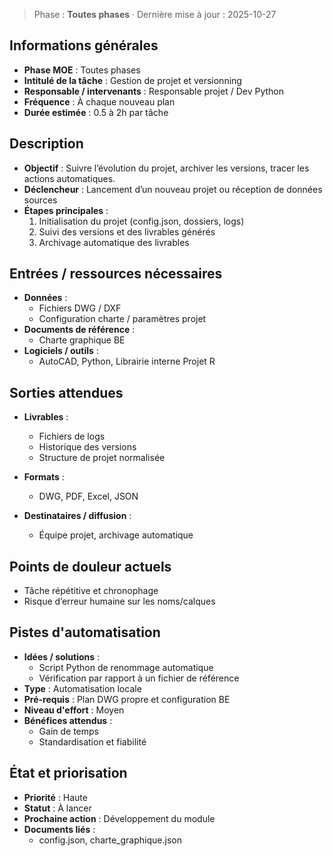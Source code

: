> Phase : **Toutes phases** · Dernière mise à jour : 2025-10-27

## Informations générales

- **Phase MOE** : Toutes phases
- **Intitulé de la tâche** : Gestion de projet et versionning
- **Responsable / intervenants** : Responsable projet / Dev Python
- **Fréquence** : À chaque nouveau plan
- **Durée estimée** : 0.5 à 2h par tâche

## Description

- **Objectif** : Suivre l’évolution du projet, archiver les versions, tracer les actions automatiques.
- **Déclencheur** : Lancement d’un nouveau projet ou réception de données sources
- **Étapes principales** :
  1. Initialisation du projet (config.json, dossiers, logs)
  1. Suivi des versions et des livrables générés
  1. Archivage automatique des livrables


## Entrées / ressources nécessaires

- **Données** :
  - Fichiers DWG / DXF
  - Configuration charte / paramètres projet
- **Documents de référence** :
  - Charte graphique BE
- **Logiciels / outils** :
  - AutoCAD, Python, Librairie interne Projet R

## Sorties attendues

- **Livrables** :
  - Fichiers de logs
  - Historique des versions
  - Structure de projet normalisée

- **Formats** :
  - DWG, PDF, Excel, JSON
- **Destinataires / diffusion** :
  - Équipe projet, archivage automatique

## Points de douleur actuels

- Tâche répétitive et chronophage
- Risque d’erreur humaine sur les noms/calques

## Pistes d'automatisation

- **Idées / solutions** :
  - Script Python de renommage automatique
  - Vérification par rapport à un fichier de référence
- **Type** : Automatisation locale
- **Pré-requis** : Plan DWG propre et configuration BE
- **Niveau d'effort** : Moyen
- **Bénéfices attendus** :
  - Gain de temps
  - Standardisation et fiabilité

## État et priorisation

- **Priorité** : Haute
- **Statut** : À lancer
- **Prochaine action** : Développement du module
- **Documents liés** :
  - config.json, charte_graphique.json
